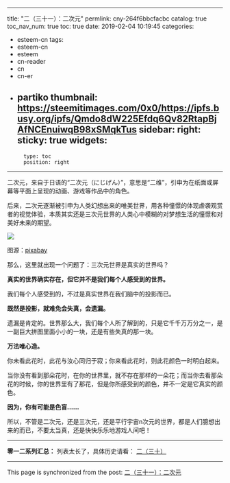 
---
title: "二（三十一）：二次元"
permlink: cny-264f6bbcfacbc
catalog: true
toc_nav_num: true
toc: true
date: 2019-02-04 10:19:45
categories:
- esteem-cn
tags:
- esteem-cn
- esteem
- cn-reader
- cn
- cn-er
- partiko
thumbnail: https://steemitimages.com/0x0/https://ipfs.busy.org/ipfs/Qmdo8dW225Efdq6Qv82RtapBjAfNCEnuiwqB98xSMqkTus
sidebar:
    right:
        sticky: true
widgets:
    -
        type: toc
        position: right
---


二次元，来自于日语的“二次元（にじげん）”，意思是“二维”，引申为在纸面或屏幕等平面上呈现的动画、游戏等作品中的角色。

后来，二次元逐渐被引申为人类幻想出来的唯美世界，用各种憧憬的体现虐袭观赏者的视觉体验，本质其实还是三次元世界的人类心中模糊的对梦想生活的憧憬和对美好未来的期望。

![](https://steemitimages.com/0x0/https://ipfs.busy.org/ipfs/Qmdo8dW225Efdq6Qv82RtapBjAfNCEnuiwqB98xSMqkTus)

图源：[pixabay](https://cdn.pixabay.com/photo/2019/01/31/03/09/fantasy-3965864_960_720.jpg)

那么，这里就出现一个问题了：三次元世界是真实的世界吗？

**真实的世界确实存在，但它并不是我们每个人感受到的世界。**

我们每个人感受到的，不过是真实世界在我们脑中的投影而已。

**既然是投影，就难免会失真，会遗漏。**

遗漏是肯定的。世界那么大，我们每个人所了解到的，只是它千千万万分之一，是一副巨大拼图里面小小的一块，还是有些失真的那一块。

**万法唯心造。**

你未看此花时，此花与汝心同归于寂；你来看此花时，则此花颜色一时明白起来。

当你没有看到那朵花时，在你的世界里，就不存在那样的一朵花；而当你去看那朵花的时候，你的世界里有了那花，但是你所感受到的颜色，并不一定是它真实的颜色。

**因为，你有可能是色盲……**

所以，不管是二次元，还是三次元，还是平行宇宙n次元的世界，都是人们臆想出来的而已，不要太当真，还是快快乐乐地游戏人间吧！

---

**零一二系列汇总：**
列表太长了，具体历史请看：
[二（三十）](https://busy.org/@softmetal/wtxwa7apya)

- - -

This page is synchronized from the post: [二（三十一）：二次元](https://steemit.com/@julian2013/cny-264f6bbcfacbc)
